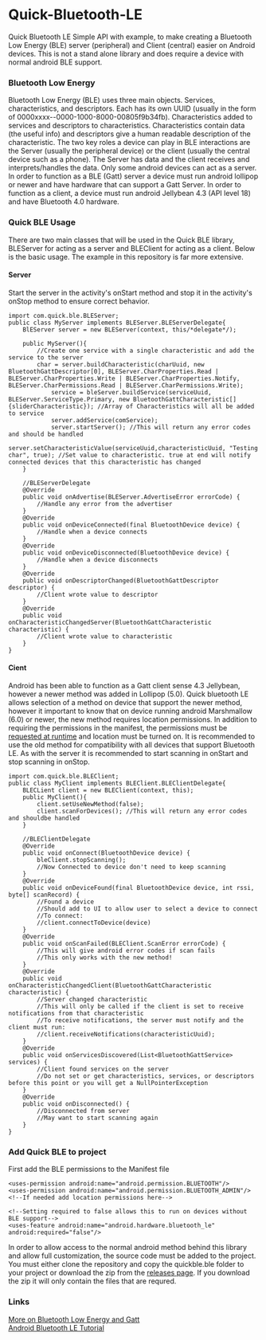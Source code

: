 # Quick-Bluetooth-LE
Quick Bluetooth LE Simple API with example, to make creating a Bluetooth Low Energy (BLE) server (peripheral) and Client (central) easier on Android devices. This is not a stand alone library and does require a device with normal android BLE support.

### Bluetooth Low Energy
Bluetooth Low Energy (BLE) uses three main objects. Services, characteristics, and descriptors. Each has its own UUID (usually in the form of 0000xxxx--0000-1000-8000-00805f9b34fb). Characteristics added to services and descriptors to characteristics. Characteristics contain data (the useful info) and descriptors give a human readable description of the characteristic.
The two key roles a device can play in BLE interactions are the Server (usually the peripheral device) or the client (usually the central device such as a phone). The Server has data and the client receives and interprets/handles the data. Only some android devices can act as a server. In order to function as a BLE (Gatt) server a device must run android lollipop or newer and have hardware that can support a Gatt Server. In order to function as a client, a device must run android Jellybean 4.3 (API level 18) and have Bluetooth 4.0 hardware.
### Quick BLE Usage
There are two main classes that will be used in the Quick BLE library, BLEServer for acting as a server and BLEClient for acting as a client. Below is the basic usage. The example in this repository is far more extensive.
#### Server
Start the server in the activity's onStart method and stop it in the activity's onStop method to ensure correct behavior.
~~~~
import com.quick.ble.BLEServer;
public class MyServer implements BLEServer.BLEServerDelegate{
    BlEServer server = new BLEServer(context, this/*delegate*/);

    public MyServer(){
        //Create one service with a single characteristic and add the service to the server
		char = server.buildCharacteristic(charUuid, new BluetoothGattDescriptor[0], BLEServer.CharProperties.Read | BLEServer.CharProperties.Write | BLEServer.CharProperties.Notify, BLEServer.CharPermissions.Read | BLEServer.CharPermissions.Write);
			service = bleServer.buildService(serviceUuid, BLEServer.ServiceType.Primary, new BluetoothGattCharacteristic[]{sliderCharacteristic}); //Array of Characteristics will all be added to service
			server.addService(comService);
			server.startServer(); //This will return any error codes and should be handled
			server.setCharacteristicValue(serviceUuid,characteristicUuid, "Testing char", true); //Set value to characteristic. true at end will notify connected devices that this characteristic has changed
    }

    //BLEServerDelegate
    @Override
	public void onAdvertise(BLEServer.AdvertiseError errorCode) {
		//Handle any error from the advertiser
	}
	@Override
	public void onDeviceConnected(final BluetoothDevice device) {
		//Handle when a device connects
	}
	@Override
	public void onDeviceDisconnected(BluetoothDevice device) {
		//Handle when a device disconnects
	}
	@Override
	public void onDescriptorChanged(BluetoothGattDescriptor descriptor) {
	    //Client wrote value to descriptor
	}
	@Override
	public void onCharacteristicChangedServer(BluetoothGattCharacteristic characteristic) {
		//Client wrote value to characteristic
	}
}
~~~~
#### Cient
Android has been able to function as a Gatt client sense 4.3 Jellybean, however a newer method was added in Lollipop (5.0). Quick bluetooth LE allows selection of a method on device that support the newer method, however it important to know that on device running android Marshmallow (6.0) or newer, the new method requires location permissions. In addition to requiring the permissions in the manifest, the permissions must be [requested at runtime](https://developer.android.com/training/permissions/requesting.html) and location must be turned on. It is recommended to use the old method for compatibility with all devices that support Bluetooth LE. As with the server it is recommended to start scanning in onStart and stop scanning in onStop.
~~~~
import com.quick.ble.BLEClient;
public class MyClient implements BLEClient.BLEClientDelegate{
    BLECLient client = new BLEClient(context, this);
    public MyClient(){
        client.setUseNewMethod(false);
        client.scanForDevices(); //This will return any error codes and shouldbe handled
    }

    //BLEClientDelegate
	@Override
	public void onConnect(BluetoothDevice device) {
		bleClient.stopScanning();
		//Now Connected to device don't need to keep scanning
	}
	@Override
	public void onDeviceFound(final BluetoothDevice device, int rssi, byte[] scanRecord) {
		//Found a device
		//Should add to UI to allow user to select a device to connect
		//To connect:
		//client.connectToDevice(device)
	}
	@Override
	public void onScanFailed(BLEClient.ScanError errorCode) {
		//This will give android error codes if scan fails
		//This only works with the new method!
	}
	@Override
	public void onCharacteristicChangedClient(BluetoothGattCharacteristic characteristic) {
		//Server changed characteristic
		//This will only be called if the client is set to receive notifications from that characteristic
		//To receive notifications, the server must notify and the client must run:
		//client.receiveNotifications(characteristicUuid);
	}
	@Override
	public void onServicesDiscovered(List<BluetoothGattService> services) {
		//Client found services on the server
		//Do not set or get characteristics, services, or descriptors before this point or you will get a NullPointerException
	}
	@Override
	public void onDisconnected() {
		//Disconnected from server
		//May want to start scanning again
	}
}
~~~~
### Add Quick BLE to project
First add the BLE permissions to the Manifest file
~~~~
<uses-permission android:name="android.permission.BLUETOOTH"/>
<uses-permission android:name="android.permission.BLUETOOTH_ADMIN"/>
<!--If needed add location permissions here-->

<!--Setting required to false allows this to run on devices without BLE support-->
<uses-feature android:name="android.hardware.bluetooth_le" android:required="false"/>
~~~~
In order to allow access to the normal android method behind this library and allow full customization, the source code must be added to the project.
You must either clone the repository and copy the quickble.ble folder to your project or download the zip from the [releases page](https://github.com/MB3hel/Quick-Bluetooth-LE/releases). If you download the zip it will only contain the files that are requred.

### Links
[More on Bluetooth Low Energy and Gatt](https://learn.adafruit.com/introduction-to-bluetooth-low-energy/gatt)<br />
[Android Bluetooth LE Tutorial](https://developer.android.com/guide/topics/connectivity/bluetooth-le.html)
